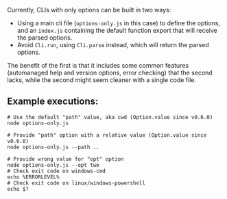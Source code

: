 Currently, CLIs with only options can be built in two ways:

- Using a main cli file (`options-only.js` in this case) to define the options, and an `index.js` containing the default function export that will receive the parsed options.
- Avoid `Cli.run`, using `Cli.parse` instead, which will return the parsed options.

The benefit of the first is that it includes some common features (automanaged help and version options, error checking) that the second lacks, while
the second might seem cleaner with a single code file.

## Example executions:

```shell
# Use the default "path" value, aka cwd (Option.value since v0.6.0)
node options-only.js

# Provide "path" option with a relative value (Option.value since v0.6.0)
node options-only.js --path ..

# Provide wrong value for "opt" option
node options-only.js --opt two
# Check exit code on windows-cmd
echo %ERRORLEVEL%
# Check exit code on linux/windows-powershell
echo $?
```
